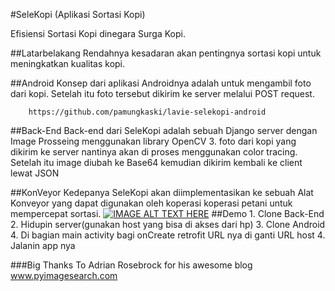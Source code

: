 #SeleKopi (Aplikasi Sortasi Kopi)

Efisiensi Sortasi Kopi dinegara Surga Kopi.

##Latarbelakang
Rendahnya kesadaran akan pentingnya sortasi kopi untuk meningkatkan kualitas kopi.

##Android
Konsep dari aplikasi Androidnya adalah untuk mengambil foto dari kopi. Setelah itu foto tersebut dikirim ke server melalui POST request.
        
        https://github.com/pamungkaski/lavie-selekopi-android
##Back-End 
Back-end dari SeleKopi adalah sebuah Django server dengan Image Prosseing menggunakan library OpenCV 3. foto dari kopi yang dikirim ke server nantinya akan di proses menggunakan color tracing. Setelah itu image diubah ke Base64 kemudian dikirim kembali ke client lewat JSON

##KonVeyor
Kedepanya SeleKopi akan diimplementasikan ke sebuah Alat Konveyor yang dapat digunakan oleh koperasi koperasi petani untuk mempercepat sortasi.
[![IMAGE ALT TEXT HERE](https://www.youtube.com/watch?v=72VDbO8vKdU/0.jpg)](https://www.youtube.com/watch?v=72VDbO8vKdU)
##Demo
    1. Clone Back-End
    2. Hidupin server(gunakan host yang bisa di akses dari hp)
    3. Clone Android 
    4. Di bagian main activity bagi onCreate retrofit URL nya di ganti URL host
    4. Jalanin app nya
    
###Big Thanks To Adrian Rosebrock for his awesome blog www.pyimagesearch.com